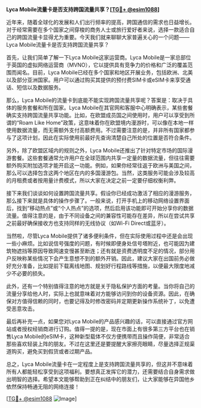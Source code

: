 **Lyca Mobile流量卡是否支持跨国流量共享？[[TG💪+ @esim1088](https://t.me/s/esim1088)]**

近年来，随着全球化的发展和人们出行频率的提高，跨国通信的需求也日益增长。对于经常需要在多个国家之间穿梭的商务人士或旅行爱好者来说，选择一款适合自己的跨国流量卡显得尤为重要。今天我们就来聊聊大家普遍关心的一个问题——Lyca Mobile流量卡是否支持跨国流量共享？

首先，让我们简单了解一下Lyca Mobile这家运营商。Lyca Mobile是一家总部位于英国的虚拟网络运营商（MVNO），它以提供具有竞争力的价格和广泛的覆盖范围而闻名。目前，Lyca Mobile已经在多个国家和地区开展业务，包括欧洲、北美以及部分亚洲国家。用户可以通过购买其提供的预付费SIM卡或eSIM卡来享受通话、短信以及数据服务。

那么，Lyca Mobile的流量卡到底能不能实现跨国流量共享呢？答案是：取决于具体的服务套餐和所在国家。Lyca Mobile在其官网和客服中心明确表示，某些套餐确实支持跨国流量共享功能。比如，在欧盟成员国之间使用时，用户可以享受到所谓的“Roam Like Home”政策，这意味着你在欧盟境内漫游时，可以像在本地一样使用数据流量，而无需额外支付高额费用。不过需要注意的是，并非所有国家都参与了这项计划，因此在实际使用前最好先查询清楚自己所处的位置是否符合条件。

另外，除了欧盟区域内的规则之外，Lyca Mobile还推出了针对特定市场的国际漫游套餐。这些套餐通常允许用户在全球范围内共享一定量的数据流量，但往往需要额外购买附加选项才能开启这一功能。例如，如果你经常往返于欧洲与美国之间，那么可以选择包含这两个地区在内的多国漫游包。当然，这类服务可能会涉及较高的月租费或者按用量计费模式，所以大家在决定之前一定要仔细权衡利弊。

接下来我们谈谈如何设置跨国流量共享。假设你已经成功激活了相应的漫游服务，那么接下来就是具体的操作步骤了。一般来说，打开手机上的移动网络设置界面后，找到“移动热点”或“个人热点”的选项，然后启用该功能即可开始分享你的数据流量。值得注意的是，由于不同设备之间的兼容性可能存在差异，所以在尝试共享之前最好确保接收方也支持同样的无线协议（如Wi-Fi Direct或蓝牙）。

当然啦，尽管Lyca Mobile提供了诸多便利条件，但在实际使用过程中还是会出现一些小麻烦。比如说信号强度的问题，有时候即便身处信号塔附近，也可能因为建筑物遮挡等原因导致网速变慢甚至断连；还有就是资费透明度不足的情况，部分用户反映称某些情况下会产生意想不到的额外开销。因此，建议大家在出国前务必做好充分准备，比如提前下载离线地图、规划好行程路线等措施，以便最大限度地减少不必要的损失。

此外，还有一个特别值得注意的地方就是关于隐私保护方面的考量。当你将自己的流量分享给他人时，实际上也就意味着对方能够访问到你的设备资源。因此，在确保对方值得信赖的同时，也要记得及时修改密码并定期更新操作系统补丁，以免遭受恶意攻击。

最后再补充一点，如果您对Lyca Mobile的产品感兴趣的话，可以直接通过官方网站或者授权经销商进行订购。值得一提的是，现在市面上有很多第三方平台也在销售Lyca Mobile的eSIM卡，这种新型载体不仅方便携带而且操作简便，非常适合那些喜欢轻装上阵的朋友。不过在这里还是要提醒大家擦亮眼睛，尽量选择正规渠道购买，避免买到假货或者过期产品。

总之，Lyca Mobile流量卡在一定程度上是支持跨国流量共享的，但这并不意味着所有人都能轻松享受到这项福利。要想真正发挥它的潜力，还需要结合自身需求做出明智的选择。希望本文能够帮助到正在纠结中的朋友们，让大家能够在异国他乡依然保持畅通无阻的网络连接！ 

[[TG💪+ @esim1088](https://t.me/s/esim1088) ![Image](https://i.postimg.cc/4NQfJmqS/Snipaste-2025-05-13-00-14-12.png)]